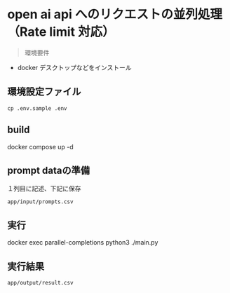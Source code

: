 # open ai api へのリクエストの並列処理（Rate limit 対応）

> 環境要件

- docker デスクトップなどをインストール

## 環境設定ファイル

`cp .env.sample .env`

## build

docker compose up -d

## prompt dataの準備

１列目に記述、下記に保存

`app/input/prompts.csv`

## 実行

docker exec parallel-completions python3 ./main.py

## 実行結果

`app/output/result.csv`
